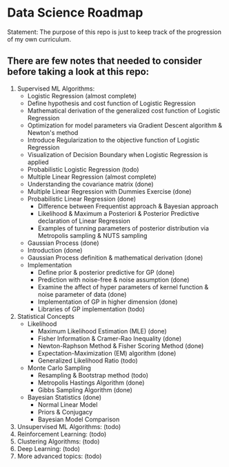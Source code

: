 # Data Science Roadmap
Statement: The purpose of this repo is just to keep track of the progression of my own curriculum.
## There are few notes that needed to consider before taking a look at this repo:
1. Supervised ML Algorithms:
   - Logistic Regression (almost complete)
    * Define hypothesis and cost function of Logistic Regression
    * Mathematical derivation of the generalized cost function of Logistic Regression
    * Optimization for model parameters via Gradient Descent algorithm & Newton's method
    * Introduce Regularization to the objective function of Logistic Regression
    * Visualization of Decision Boundary when Logistic Regression is applied
    * Probabilistic Logistic Regression (todo)
   - Multiple Linear Regression (almost complete)
    * Understanding the covariance matrix (done)
    * Multiple Linear Regression with Dummies Exercise (done)
    * Probabilistic Linear Regression (done)
        * Difference between Frequentist approach & Bayesian approach
        * Likelihood & Maximum a Posteriori & Posterior Predictive declaration of Linear Regression
        * Examples of tunning parameters of posterior distribution via Metropolis sampling & NUTS sampling
   - Gaussian Process (done)
    * Introduction (done)
    * Gaussian Process definition & mathematical derivation (done)
    * Implementation
        * Define prior & posterior predictive for GP (done)
        * Prediction with noise-free & noise assumption (done)
        * Examine the affect of hyper parameters of kernel function & noise parameter of data (done)
        * Implementation of GP in higher dimension (done)
        * Libraries of GP implementation (todo)
2. Statistical Concepts
    - Likelihood
      * Maximum Likelihood Estimation (MLE) (done)
      * Fisher Information & Cramer-Rao Inequality (done)
      * Newton-Raphson Method & Fisher Scoring Method (done)
      * Expectation-Maximization (EM) algorithm (done)
      * Generalized Likelihood Ratio (todo)
    - Monte Carlo Sampling
      * Resampling & Bootstrap method (todo)
      * Metropolis Hastings Algorithm (done)
      * Gibbs Sampling Algorithm (done)
    - Bayesian Statistics (done)
      * Normal Linear Model
      * Priors & Conjugacy
      * Bayesian Model Comparison
3. Unsupervised ML Algorithms: (todo)
4. Reinforcement Learning: (todo)
5. Clustering Algorithms: (todo)
6. Deep Learning: (todo)
7. More advanced topics: (todo)
